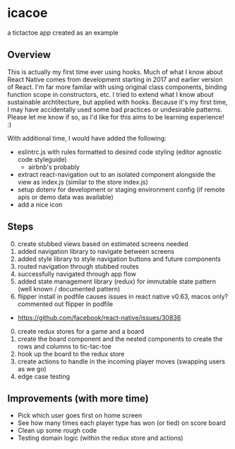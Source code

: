 # icacoe

a tictactoe app created as an example

## Overview

This is actually my first time ever using hooks. Much of what I know about React Native comes from development starting in 2017 and earlier version of React. I'm far more
familar with using original class components, binding function scope in constructors, etc. I tried to extend what I know about sustainable archtitecture, but applied with hooks.
Because it's my first time, I may have accidentally used some bad practices or undesirable patterns. Please let me know if so, as I'd like for this aims to be learning experience! :)

With additional time, I would have added the following:
- eslintrc.js with rules formatted to desired code styling (editor agnostic code styleguide)
  - airbnb's probably
- extract react-navigation out to an isolated component alongside the view as index.js (similar to the store index.js)
- setup dotenv for development or staging environment config (if remote apis or demo data was available)
- add a nice icon

## Steps

0. create stubbed views based on estimated screens needed
0. added navigation library to navigate between screens
0. added style library to style navigation buttons and future components
0. routed navigation through stubbed routes
0. successfully navigated through app flow
0. added state management library (redux) for immutable state pattern (well known / documented pattern)
0. flipper install in podfile causes issues in react native v0.63, macos only? commented out flipper in podfile
  - https://github.com/facebook/react-native/issues/30836
0. create redux stores for a game and a board
0. create the board component and the nested components to create the rows and columns to tic-tac-toe
0. hook up the board to the redux store
0. create actions to handle in the incoming player moves (swapping users as we go)
0. edge case testing

## Improvements (with more time)

- Pick which user goes first on home screen
- See how many times each player type has won (or tied) on score board
- Clean up some rough code
- Testing domain logic (within the redux store and actions)